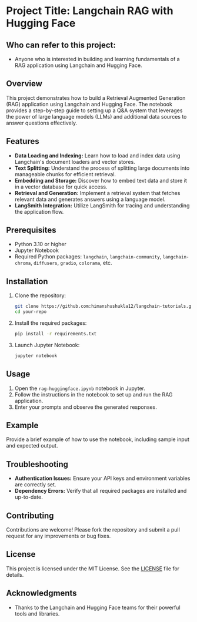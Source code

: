 # Project Title: Langchain RAG with Hugging Face
## Who can refer to this project:
- Anyone who is interested in building and learning fundamentals of a RAG application using Langchain and Hugging Face.

## Overview

This project demonstrates how to build a Retrieval Augmented Generation (RAG) application using Langchain and Hugging Face. The notebook provides a step-by-step guide to setting up a Q&A system that leverages the power of large language models (LLMs) and additional data sources to answer questions effectively.

## Features

- **Data Loading and Indexing:** Learn how to load and index data using Langchain's document loaders and vector stores.
- **Text Splitting:** Understand the process of splitting large documents into manageable chunks for efficient retrieval.
- **Embedding and Storage:** Discover how to embed text data and store it in a vector database for quick access.
- **Retrieval and Generation:** Implement a retrieval system that fetches relevant data and generates answers using a language model.
- **LangSmith Integration:** Utilize LangSmith for tracing and understanding the application flow.

## Prerequisites

- Python 3.10 or higher
- Jupyter Notebook
- Required Python packages: `langchain`, `langchain-community`, `langchain-chroma`, `diffusers`, `gradio`, `colorama`, etc.

## Installation

1. Clone the repository:
   ```bash
   git clone https://github.com:himanshushukla12/langchain-tutorials.git
   cd your-repo
   ```

2. Install the required packages:
   ```bash
   pip install -r requirements.txt
   ```

3. Launch Jupyter Notebook:
   ```bash
   jupyter notebook
   ```

## Usage

1. Open the `rag-huggingface.ipynb` notebook in Jupyter.
2. Follow the instructions in the notebook to set up and run the RAG application.
3. Enter your prompts and observe the generated responses.

## Example

Provide a brief example of how to use the notebook, including sample input and expected output.

## Troubleshooting

- **Authentication Issues:** Ensure your API keys and environment variables are correctly set.
- **Dependency Errors:** Verify that all required packages are installed and up-to-date.

## Contributing

Contributions are welcome! Please fork the repository and submit a pull request for any improvements or bug fixes.

## License

This project is licensed under the MIT License. See the [LICENSE](LICENSE) file for details.

## Acknowledgments

- Thanks to the Langchain and Hugging Face teams for their powerful tools and libraries.
